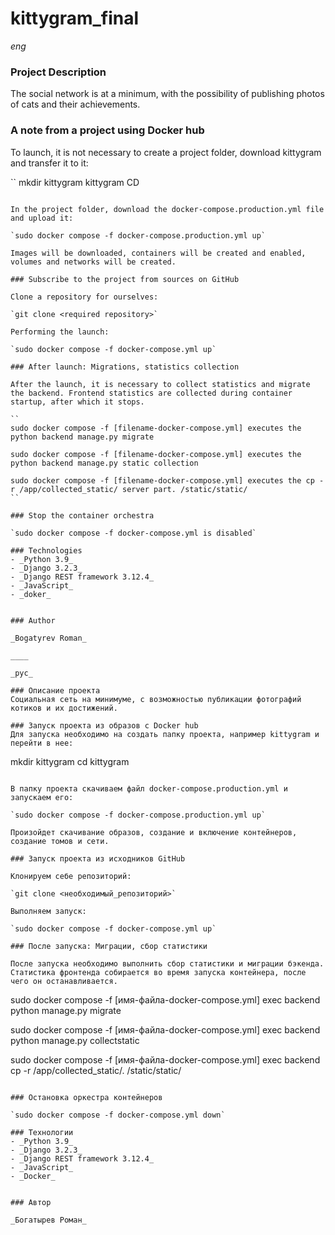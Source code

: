 #  kittygram_final

_eng_

### Project Description
The social network is at a minimum, with the possibility of publishing photos of cats and their achievements.

### A note from a project using Docker hub
To launch, it is not necessary to create a project folder, download kittygram and transfer it to it:

``
mkdir kittygram kittygram
CD
```

In the project folder, download the docker-compose.production.yml file and upload it:

`sudo docker compose -f docker-compose.production.yml up`

Images will be downloaded, containers will be created and enabled, volumes and networks will be created.

### Subscribe to the project from sources on GitHub

Clone a repository for ourselves:

`git clone <required repository>`

Performing the launch:

`sudo docker compose -f docker-compose.yml up`

### After launch: Migrations, statistics collection

After the launch, it is necessary to collect statistics and migrate the backend. Frontend statistics are collected during container startup, after which it stops.

``
sudo docker compose -f [filename-docker-compose.yml] executes the python backend manage.py migrate

sudo docker compose -f [filename-docker-compose.yml] executes the python backend manage.py static collection

sudo docker compose -f [filename-docker-compose.yml] executes the cp -r /app/collected_static/ server part. /static/static/
``

### Stop the container orchestra

`sudo docker compose -f docker-compose.yml is disabled`

### Technologies
- _Python 3.9_
- _Django 3.2.3_
- _Django REST framework 3.12.4_
- _JavaScript_
- _doker_


### Author

_Bogatyrev Roman_

____

_рус_

### Описание проекта
Социальная сеть на минимуме, с возможностью публикации фотографий котиков и их достижений.

### Запуск проекта из образов с Docker hub
Для запуска необходимо на создать папку проекта, например kittygram и перейти в нее:

```
mkdir kittygram
cd kittygram
```

В папку проекта скачиваем файл docker-compose.production.yml и запускаем его:

`sudo docker compose -f docker-compose.production.yml up`

Произойдет скачивание образов, создание и включение контейнеров, создание томов и сети.

### Запуск проекта из исходников GitHub

Клонируем себе репозиторий:

`git clone <необходимый_репозиторий>`

Выполняем запуск:

`sudo docker compose -f docker-compose.yml up`

### После запуска: Миграции, сбор статистики

После запуска необходимо выполнить сбор статистики и миграции бэкенда. Статистика фронтенда собирается во время запуска контейнера, после чего он останавливается.

```
sudo docker compose -f [имя-файла-docker-compose.yml] exec backend python manage.py migrate

sudo docker compose -f [имя-файла-docker-compose.yml] exec backend python manage.py collectstatic

sudo docker compose -f [имя-файла-docker-compose.yml] exec backend cp -r /app/collected_static/. /static/static/
```

### Остановка оркестра контейнеров

`sudo docker compose -f docker-compose.yml down`

### Технологии
- _Python 3.9_
- _Django 3.2.3_
- _Django REST framework 3.12.4_
- _JavaScript_
- _Docker_


### Автор

_Богатырев Роман_
